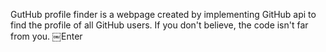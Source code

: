GutHub profile finder is a webpage created by implementing GitHub api to find the profile of all GitHub users. If you don't believe, the code isn't far from you.
￼Enter
